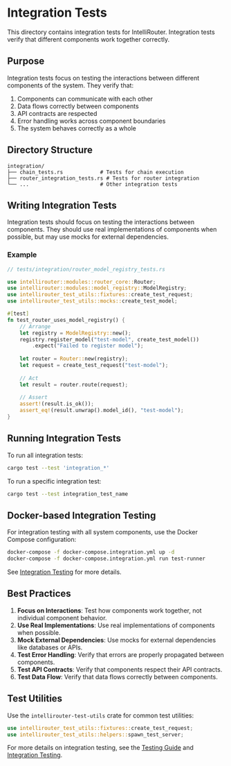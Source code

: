 # Integration Tests

This directory contains integration tests for IntelliRouter. Integration tests verify that different components work together correctly.

## Purpose

Integration tests focus on testing the interactions between different components of the system. They verify that:

1. Components can communicate with each other
2. Data flows correctly between components
3. API contracts are respected
4. Error handling works across component boundaries
5. The system behaves correctly as a whole

## Directory Structure

```
integration/
├── chain_tests.rs            # Tests for chain execution
├── router_integration_tests.rs # Tests for router integration
└── ...                       # Other integration tests
```

## Writing Integration Tests

Integration tests should focus on testing the interactions between components. They should use real implementations of components when possible, but may use mocks for external dependencies.

### Example

```rust
// tests/integration/router_model_registry_tests.rs

use intellirouter::modules::router_core::Router;
use intellirouter::modules::model_registry::ModelRegistry;
use intellirouter_test_utils::fixtures::create_test_request;
use intellirouter_test_utils::mocks::create_test_model;

#[test]
fn test_router_uses_model_registry() {
    // Arrange
    let registry = ModelRegistry::new();
    registry.register_model("test-model", create_test_model())
        .expect("Failed to register model");
    
    let router = Router::new(registry);
    let request = create_test_request("test-model");
    
    // Act
    let result = router.route(request);
    
    // Assert
    assert!(result.is_ok());
    assert_eq!(result.unwrap().model_id(), "test-model");
}
```

## Running Integration Tests

To run all integration tests:

```bash
cargo test --test 'integration_*'
```

To run a specific integration test:

```bash
cargo test --test integration_test_name
```

## Docker-based Integration Testing

For integration testing with all system components, use the Docker Compose configuration:

```bash
docker-compose -f docker-compose.integration.yml up -d
docker-compose -f docker-compose.integration.yml run test-runner
```

See [Integration Testing](../../INTEGRATION_TESTING.md) for more details.

## Best Practices

1. **Focus on Interactions**: Test how components work together, not individual component behavior.
2. **Use Real Implementations**: Use real implementations of components when possible.
3. **Mock External Dependencies**: Use mocks for external dependencies like databases or APIs.
4. **Test Error Handling**: Verify that errors are properly propagated between components.
5. **Test API Contracts**: Verify that components respect their API contracts.
6. **Test Data Flow**: Verify that data flows correctly between components.

## Test Utilities

Use the `intellirouter-test-utils` crate for common test utilities:

```rust
use intellirouter_test_utils::fixtures::create_test_request;
use intellirouter_test_utils::helpers::spawn_test_server;
```

For more details on integration testing, see the [Testing Guide](../../docs/testing_guide.md) and [Integration Testing](../../INTEGRATION_TESTING.md).